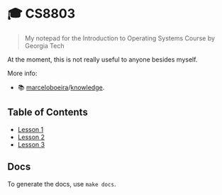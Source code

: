 # 🎓 CS8803
> My notepad for the Introduction to Operating Systems Course by Georgia Tech

At the moment, this is not really useful to anyone besides myself.

More info:
  * 📚 [marceloboeira](https://github.com/marceloboeira)/[knowledge](https://github.com/marceloboeira/knowledge).

## Table of Contents

* [Lesson 1](lessons/lesson-1#lesson-1)
* [Lesson 2](lessons/lesson-2#lesson-2)
* [Lesson 3](lessons/lesson-3#lesson-3)

## Docs

To generate the docs, use `make docs`.
